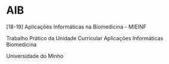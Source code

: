 # AIB
[18-19] Aplicações Informáticas na Biomedicina - MIEINF

Trabalho Prático da Unidade Curricular Aplicações Informáticas Biomedicina

Universidade do Minho
